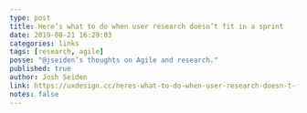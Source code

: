 ```yaml
---
type: post
title: Here’s what to do when user research doesn’t fit in a sprint
date: 2019-08-21 16:29:03
categories: links
tags: [research, agile]
posse: "@jseiden’s thoughts on Agile and research."
published: true
author: Josh Seiden
link: https://uxdesign.cc/heres-what-to-do-when-user-research-doesn-t-fit-in-a-sprint-2f8b5db7d48c
notes: false
---
```

